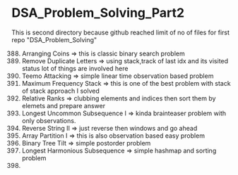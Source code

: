 # DSA_Problem_Solving_Part2
This is second directory because github reached limit of no of files for first repo "DSA_Problem_Solving"

388. Arranging Coins => this is classic binary search problem
389. Remove Duplicate Letters => using stack,track of last idx and its visited status lot of things are involved here
390. Teemo Attacking => simple linear time observation based problem
391. Maximum Frequency Stack => this is one of the best problem with stack of stack approach I solved
392. Relative Ranks => clubbing elements and indices then sort them by elemets and prepare answer
393. Longest Uncommon Subsequence I => kinda brainteaser problem with only observations.
394. Reverse String II => just reverse then windows and go ahead
395. Array Partition I => this is also observation based easy problem
396. Binary Tree Tilt => simple postorder problem
397. Longest Harmonious Subsequence => simple hashmap and sorting problem
398. 
